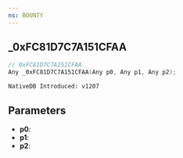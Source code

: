 ```yaml
---
ns: BOUNTY
---
```

## _0xFC81D7C7A151CFAA

```c
// 0xFC81D7C7A151CFAA
Any _0xFC81D7C7A151CFAA(Any p0, Any p1, Any p2);
```

```
NativeDB Introduced: v1207
```

## Parameters
* **p0**:
* **p1**:
* **p2**:
